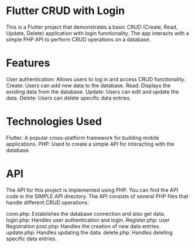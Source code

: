 # Flutter CRUD with Login
This is a Flutter project that demonstrates a basic CRUD (Create, Read, Update, Delete) application with login functionality. The app interacts with a simple PHP API to perform CRUD operations on a database.
# Features
User authentication: Allows users to log in and access CRUD functionality.
Create: Users can add new data to the database.
Read: Displays the existing data from the database.
Update: Users can edit and update the data.
Delete: Users can delete specific data entries.
# Technologies Used
Flutter: A popular cross-platform framework for building mobile applications.
PHP: Used to create a simple API for interacting with the database.
# API
The API for this project is implemented using PHP. You can find the API code in the SIMPLE API directory. The API consists of several PHP files that handle different CRUD operations:

conn.php: Establishes the database connection and also get data.
login.php: Handles user authentication and login.
Register.php: user Registration
post.php: Handles the creation of new data entries.
update.php: Handles updating the data.
delete.php: Handles deleting specific data entries.
